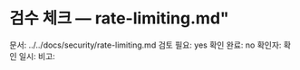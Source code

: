 # 검수 체크 — rate-limiting.md"
문서: ../../docs/security/rate-limiting.md
검토 필요: yes
확인 완료: no
확인자:
확인 일시:
비고:
